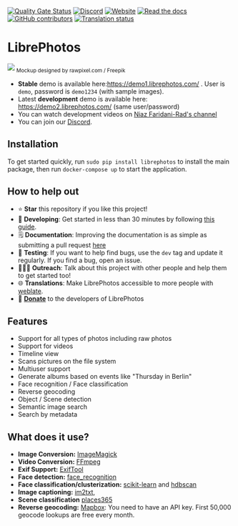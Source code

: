 [![Quality Gate Status](https://sonarcloud.io/api/project_badges/measure?project=LibrePhotos_ownphotos&metric=alert_status)](https://sonarcloud.io/dashboard?id=LibrePhotos_ownphotos) [![Discord](https://img.shields.io/discord/784619049208250388?style=plastic)][discord] [![Website](https://img.shields.io/website?down_color=lightgrey&down_message=offline&style=plastic&up_color=blue&up_message=online&url=https%3A%2F%2Flibrephotos.com)](https://librephotos.com/)
[![Read the docs](https://img.shields.io/static/v1?label=Read&message=the%20docs&color=blue&style=plastic)](https://docs.librephotos.com/) [![GitHub contributors](https://img.shields.io/github/contributors/librephotos/librephotos?style=plastic)](https://github.com/LibrePhotos/librephotos/graphs/contributors)
<a href="https://hosted.weblate.org/engage/librephotos/">
<img src="https://hosted.weblate.org/widgets/librephotos/-/librephotos-frontend/svg-badge.svg" alt="Translation status" />
</a>

# LibrePhotos

![](https://github.com/LibrePhotos/librephotos/blob/dev/screenshots/mockups_main_fhd.png?raw=true)
<sub>Mockup designed by rawpixel.com / Freepik</sub>

- **Stable** demo is available here:https://demo1.librephotos.com/ . User is ```demo```, password is ```demo1234``` (with sample images).
- Latest **development** demo is available here: https://demo2.librephotos.com/ (same user/password)
- You can watch development videos on [Niaz Faridani-Rad's channel](https://www.youtube.com/channel/UCZJ2pk2BPKxwbuCV9LWDR0w)
- You can join our [Discord][discord].

## Installation

To get started quickly, run `sudo pip install librephotos` to install the main package, then run `docker-compose up` to start the application.

## How to help out
- ⭐ **Star** this repository if you like this project!
- 🚀 **Developing**: Get started in less than 30 minutes by following [this guide](https://docs.librephotos.com/docs/development/dev-install).
- 🗒️ **Documentation**: Improving the documentation is as simple as submitting a pull request [here](https://github.com/LibrePhotos/librephotos.docs)
- 🧪 **Testing**: If you want to help find bugs, use the ```dev``` tag and update it regularly. If you find a bug, open an issue.
- 🧑‍🤝‍🧑 **Outreach**: Talk about this project with other people and help them to get started too!
- 🌐 **Translations**: Make LibrePhotos accessible to more people with [weblate](https://hosted.weblate.org/engage/librephotos/).
- 💸 [**Donate**](https://github.com/sponsors/derneuere) to the developers of LibrePhotos

## Features

  - Support for all types of photos including raw photos
  - Support for videos
  - Timeline view
  - Scans pictures on the file system
  - Multiuser support
  - Generate albums based on events like "Thursday in Berlin"
  - Face recognition / Face classification
  - Reverse geocoding
  - Object / Scene detection
  - Semantic image search
  - Search by metadata

## What does it use?

- **Image Conversion:** [ImageMagick](https://github.com/ImageMagick/ImageMagick) 
- **Video Conversion:** [FFmpeg](https://github.com/FFmpeg/FFmpeg)
- **Exif Support:** [ExifTool](https://github.com/exiftool/exiftool)
- **Face detection:** [face_recognition](https://github.com/ageitgey/face_recognition) 
- **Face classification/clusterization:** [scikit-learn](https://scikit-learn.org/) and [hdbscan](https://github.com/scikit-learn-contrib/hdbscan)
- **Image captioning:** [im2txt](https://github.com/HughKu/Im2txt), 
- **Scene classification** [places365](http://places.csail.mit.edu/)
- **Reverse geocoding:** [Mapbox](https://www.mapbox.com/): You need to have an API key. First 50,000 geocode lookups are free every month.

[discord]: https://discord.gg/xwRvtSDGWb
